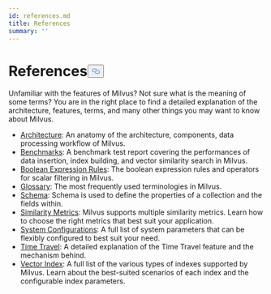 ```yaml
---
id: references.md
title: References
summary: ''
---
```

<h1 id="References" class="common-anchor-header">References<button data-href="#References" class="anchor-icon" translate="no">
      <svg translate="no"
        aria-hidden="true"
        focusable="false"
        height="20"
        version="1.1"
        viewBox="0 0 16 16"
        width="16"
      >
        <path
          fill="#0092E4"
          fill-rule="evenodd"
          d="M4 9h1v1H4c-1.5 0-3-1.69-3-3.5S2.55 3 4 3h4c1.45 0 3 1.69 3 3.5 0 1.41-.91 2.72-2 3.25V8.59c.58-.45 1-1.27 1-2.09C10 5.22 8.98 4 8 4H4c-.98 0-2 1.22-2 2.5S3 9 4 9zm9-3h-1v1h1c1 0 2 1.22 2 2.5S13.98 12 13 12H9c-.98 0-2-1.22-2-2.5 0-.83.42-1.64 1-2.09V6.25c-1.09.53-2 1.84-2 3.25C6 11.31 7.55 13 9 13h4c1.45 0 3-1.69 3-3.5S14.5 6 13 6z"
        ></path>
      </svg>
    </button></h1><p>Unfamiliar with the features of Milvus? Not sure what is the meaning of some terms? You are in the right place to find a detailed explanation of the architecture, features, terms, and many other things you may want to know about Milvus.</p>
<ul>
<li><a href="/docs/it/architecture.md">Architecture</a>: An anatomy of the architecture, components, data processing workflow of Milvus.</li>
<li><a href="/docs/it/benchmark.md">Benchmarks</a>: A benchmark test report covering the performances of data insertion, index building, and vector similarity search in Milvus.</li>
<li><a href="/docs/it/boolean.md">Boolean Expression Rules</a>: The boolean expression rules and operators for scalar filtering in Milvus.</li>
<li><a href="/docs/it/glossary.md">Glossary</a>: The most frequently used terminologies in Milvus.</li>
<li><a href="/docs/it/schema.md">Schema</a>: Schema is used to define the properties of a collection and the fields within.</li>
<li><a href="/docs/it/metric.md">Similarity Metrics</a>: Milvus supports multiple similarity metrics. Learn how to choose the right metrics that best suit your application.</li>
<li><a href="/docs/it/system_configuration.md">System Configurations</a>: A full list of system parameters that can be flexibly configured to best suit your need.</li>
<li><a href="/docs/it/timetravel_ref.md">Time Travel</a>: A detailed explanation of the Time Travel feature and the mechanism behind.</li>
<li><a href="/docs/it/index.md">Vector Index</a>: A full list of the various types of indexes supported by Milvus. Learn about the best-suited scenarios of each index and the configurable index parameters.</li>
</ul>
